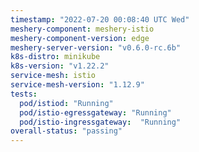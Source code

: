 ```yaml
---
timestamp: "2022-07-20 00:08:40 UTC Wed"
meshery-component: meshery-istio
meshery-component-version: edge
meshery-server-version: "v0.6.0-rc.6b"
k8s-distro: minikube
k8s-version: "v1.22.2"
service-mesh: istio
service-mesh-version: "1.12.9"
tests:
  pod/istiod: "Running"
  pod/istio-egressgateway: "Running"
  pod/istio-ingressgateway:  "Running"
overall-status: "passing"
---
```

